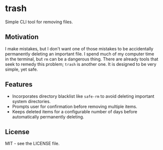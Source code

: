 # trash

Simple CLI tool for removing files.

## Motivation

I make mistakes, but I don't want one of those mistakes to be accidentally
permanently deleting an important file. I spend much of my computer time in the
terminal, but `rm` can be a dangerous thing. There are already tools that seek
to remedy this problem; `trash` is another one. It is designed to be very
simple, yet safe.

## Features
* Incorporates directory blacklist like `safe-rm` to avoid deleting important
  system directories.
* Prompts user for confirmation before removing multiple items.
* Keeps deleted items for a configurable number of days before automatically
  permanently deleting.

## License
MIT - see the LICENSE file.

